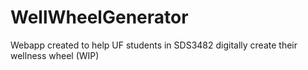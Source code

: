# WellWheelGenerator
Webapp created to help UF students in SDS3482 digitally create their wellness wheel (WIP)
